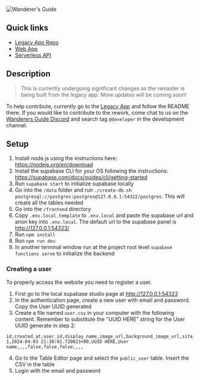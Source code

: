 ![Wanderer's Guide](https://legacy.wanderersguide.app/images/logo.png "Wanderer's Guide logo")

## Quick links

- [Legacy App Repo](https://github.com/wanderers-guide/wanderers-guide-legacy)
- [Web App](./frontend)
- [Serverless API](./supabase)

## Description

> This is currently undergoing significant changes as the remaster is being built from the legacy app. More updates will be coming soon!

To help contribute, currently go to the [Legacy App](https://github.com/wanderers-guide/wanderers-guide) and follow the README there. If you would like to contribute to the rework, come chat to us on the [Wanderers Guide Discord](https://discord.gg/kxCpa6G) and search tag `@developer` in the development channel.

## Setup

1. Install node.js using the instructions here: <https://nodejs.org/en/download>
2. Install the supabase CLI for your OS following the instructions: <https://supabase.com/docs/guides/cli/getting-started>
3. Run `supabase start` to initialize supabase locally
4. Go into the `/data` folder and run `./create-db.sh postgresql://postgres:postgres@127.0.0.1:54322/postgres`. This will create all the tables needed
5. Go into the `/frontend` directory
6. Copy `.env.local.template` to `.env.local` and paste the supabase url and anon key into `.env.local`. The default url to the supabase panel is <http://127.0.0.1:54323/>
7. Run `npm install`
8. Run `npm run dev`
9. In another terminal window run at the project root level `supabase functions serve` to initialize the backend

### Creating a user

To properly access the website you need to register a user.

1. First go to the local supabase studio page at <http://127.0.0.1:54323>
2. In the authentication page, create a new user with email and password. Copy the User UUID generated
3. Create a file named `user.csv` in your computer with the following content. Remember to substitute the "UUID HERE" string for the User UUID generate in step 2:

```csv
id,created_at,user_id,display_name,image_url,background_image_url,site_theme,is_admin,is_mod,deactivated,summary,subscribed_content_sources,patreon,organized_play_id
1,2024-04-03 21:30:01.720023+00,UUID HERE,User name,,,,false,false,false,,,,
```

4. Go to the Table Editor page and select the `public_user` table. Insert the CSV in the table
5. Login with the email and password
